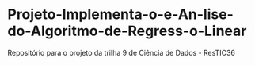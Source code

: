 # Projeto-Implementa-o-e-An-lise-do-Algoritmo-de-Regress-o-Linear
Repositório para o projeto da trilha 9 de Ciência de Dados - ResTIC36
